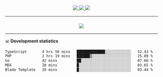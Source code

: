 <h3 align="center">
  <a href="https://github.com/hwalker928">
      <img src="https://img.shields.io/github/followers/hwalker928?label=Followers&style=for-the-badge&color=lightblue">
  </a>
  <a href="https://harryw.link/discord" alt="Discord">
      <img src="https://img.shields.io/discord/738451951758606336?label=discord&style=for-the-badge&color=lightblue"/>
  </a>
  <a href="https://harryw.link/sparked" alt="Sparked Host">
      <img src="https://img.shields.io/static/v1?label=Sponsor&message=Sparked%20Host&color=yellow&style=for-the-badge"/>
  </a>
</h3>

<hr>


<h3 align="center">
  <a href="https://github.com/hwalker928">
      <img src="https://github-profile-trophy.vercel.app/?username=hwalker928&no-bg=true&no-frame=true">
  </a>
</h3>


<hr>

📊 **Development statistics**

<!--START_SECTION:waka-->

```txt
TypeScript       4 hrs 50 mins   █████████████░░░░░░░░░░░░   52.43 %
PHP              2 hrs 19 mins   ██████▒░░░░░░░░░░░░░░░░░░   25.09 %
Go               42 mins         ██░░░░░░░░░░░░░░░░░░░░░░░   07.66 %
MDX              20 mins         █░░░░░░░░░░░░░░░░░░░░░░░░   03.65 %
Blade Template   19 mins         █░░░░░░░░░░░░░░░░░░░░░░░░   03.44 %
```

<!--END_SECTION:waka-->
